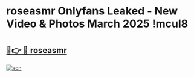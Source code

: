 # roseasmr Onlyfans Leaked - New Video & Photos March 2025 !mcul8

# <h2><a href="https://g0fph1.iuczelnia.edu.pl?title=roseasmr&ref=mcul8">🔗👉 🔴 roseasmr</a></h2>

[![acn](https://github.com/user-attachments/assets/0f9c940e-d8b0-45ae-aac7-cd30a18b3e1c)](https://g0fph1.iuczelnia.edu.pl?title=roseasmr&ref=mcul8)


